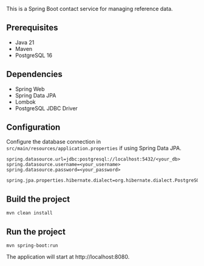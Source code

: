 This is a Spring Boot contact service for managing reference data.

## Prerequisites

- Java 21
- Maven
- PostgreSQL 16

## Dependencies

- Spring Web
- Spring Data JPA
- Lombok
- PostgreSQL JDBC Driver

## Configuration

Configure the database connection in `src/main/resources/application.properties` if using Spring Data JPA.

```properties
spring.datasource.url=jdbc:postgresql://localhost:5432/<your_db>
spring.datasource.username=<your_username>
spring.datasource.password=<your_password>

spring.jpa.properties.hibernate.dialect=org.hibernate.dialect.PostgreSQLDialect
```

## Build the project
```
mvn clean install
```
## Run the project
```
mvn spring-boot:run
```

The application will start at http://localhost:8080.
